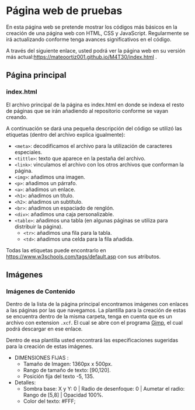 # Página web de pruebas
En esta página web se pretende mostrar los códigos más básicos en la creación de una página web con HTML, CSS y JavaScript. Regularmente se irá actualizando conforme tenga avances significativos en el código.

A través del siguiente enlace, usted podrá ver la página web en su versión más actual:https://mateoortiz001.github.io/M4T30/index.html .

## Página principal
### index.html
El archivo principal de la página es index.html en donde se indexa el resto de páginas que se irán añadiendo al repositorio conforme se vayan creando.

A continuación se dará una pequeña descripción del código se utilizó las etiquetas (dentro del archivo explica igualmente): 
- `<meta>`: decodificamos el archivo para la utilización de caracteres especiales.
- `<tittle>`: texto que aparece en la pestaña del archivo.
- `<link>`: vinculamos el archivo con los otros archivos que conforman la página.
- `<img>`: añadimos una imagen.
- `<p>`: añadimos un párrafo.
- `<a>`: añadimos un enlace.
- `<h1>`: añadimos un título.
- `<h2>`: añadimos un subtítulo.
- `<br>`: añadimos un espaciado de renglón.
- `<div>`: añadimos una caja personalizable.
- `<table>`: añadimos una tabla (en algunas páginas se utiliza para distribuir la página).
  - `<tr>`: añadimos una fila para la tabla.
  - `<td>`: añadimos una celda para la fila añadida.
  
Todas las etiquetas puede encontrarlo en https://www.w3schools.com/tags/default.asp con sus atributos.
  
## Imágenes
### Imágenes de Contenido
Dentro de la lista de la página principal encontramos imágenes con enlaces a las páginas por las que navegamos. La plantilla para la creación de estas se encuentra dentro de la misma carpeta, tenga en cuenta que es un archivo con extension `.xcf`. El cual se abre con el programa [Gimp](https://www.gimp.org/downloads/), el cual podrá descargar en ese enlace. 

Dentro de esa plantilla usted encontrará las especificaciones sugeridas para la creación de estas imágenes.

- DIMENSIONES FIJAS :
  - Tamaño de Imagen: 1360px x 500px.
  - Rango de tamaño de texto: [90,120].
  - Posición fija del texto -5, 135.
- Detalles:
  - Sombra base: X y Y: 0 | Radio de desenfoque: 0 | Aumetar el radio: Rango de [5,8] | Opacidad 100%.
  - Color del texto: #FFF;
